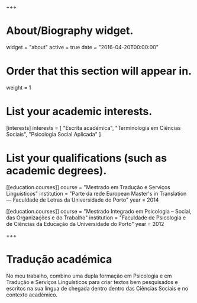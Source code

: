 +++
# About/Biography widget.
widget = "about"
active = true
date = "2016-04-20T00:00:00"

# Order that this section will appear in.
weight = 1

# List your academic interests.
[interests]
  interests = [
    "Escrita académica",
    "Terminologia em Ciências Sociais",
    "Psicologia Social Aplicada"
  ]

# List your qualifications (such as academic degrees).
[[education.courses]]
  course = "Mestrado em Tradução e Serviços Linguísticos"
  institution = "Parte da rede European Master's in Translation — Faculdade de Letras da Universidade do Porto"
  year = 2014

[[education.courses]]
  course = "Mestrado Integrado em Psicologia – Social, das Organizações e do Trabalho"
  institution = "Faculdade de Psicologia e de Ciências da Educação da Universidade do Porto"
  year = 2012

+++

# Tradução académica

No meu trabalho, combino uma dupla formação em Psicologia e em Tradução e Serviços Linguísticos para criar textos bem pesquisados e escritos na sua língua de chegada dentro dentro das Ciências Sociais e no contexto académico.
